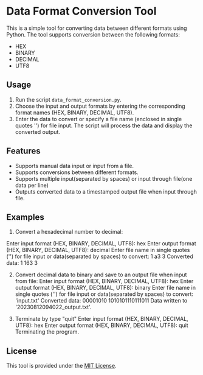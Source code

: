 # Data Format Conversion Tool

This is a simple tool for converting data between different formats using Python. The tool supports conversion between the following formats:

- HEX
- BINARY
- DECIMAL
- UTF8

## Usage

1. Run the script `data_format_conversion.py`.
2. Choose the input and output formats by entering the corresponding format names (HEX, BINARY, DECIMAL, UTF8).
3. Enter the data to convert or specify a file name (enclosed in single quotes '') for file input. The script will process the data and display the converted output.

## Features

- Supports manual data input or input from a file.
- Supports conversions between different formats.
- Supports multiple input(separated by spaces) or input through file(one data per line)
- Outputs converted data to a timestamped output file when input through file.

## Examples

1. Convert a hexadecimal number to decimal:

Enter input format (HEX, BINARY, DECIMAL, UTF8): hex
Enter output format (HEX, BINARY, DECIMAL, UTF8): decimal
Enter file name in single quotes ('') for file input or data(separated by spaces) to convert: 1 a3 3
Converted data:
1
163
3

2. Convert decimal data to binary and save to an output file when input from file:
Enter input format (HEX, BINARY, DECIMAL, UTF8): hex
Enter output format (HEX, BINARY, DECIMAL, UTF8): binary
Enter file name in single quotes ('') for file input or data(separated by spaces) to convert: 'input.txt'
Converted data:
00001010
1010101110111011
Data written to '20230812094022_output.txt'.

3. Terminate by type "quit"
Enter input format (HEX, BINARY, DECIMAL, UTF8): hex
Enter output format (HEX, BINARY, DECIMAL, UTF8): quit
Terminating the program.


## License

This tool is provided under the [MIT License](LICENSE).
